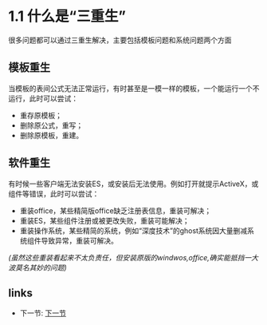 # 1.1 什么是“三重生”

很多问题都可以通过三重生解决，主要包括模板问题和系统问题两个方面

## 模板重生
当模板的表间公式无法正常运行，有时甚至是一模一样的模板，一个能运行一个不运行，此时可以尝试：

 * 重存原模板；
 * 删除原公式，重写；
 * 删除原模板，重建。

## 软件重生
有时候一些客户端无法安装ES，或安装后无法使用。例如打开就提示ActiveX，或组件等错误，此时可以尝试：

 * 重装office，某些精简版office缺乏注册表信息，重装可解决；
 * 重装ES，某些组件注册或被更改失败，重装可能解决；
 * 重装操作系统，某些精简的系统，例如“深度技术”的ghost系统因大量删减系统组件导致异常，重装可解决。

*(虽然这些重装看起来不太负责任，但安装原版的windwos,office,确实能抵挡一大波莫名其妙的问题)*

## links
  * 下一节: [下一节](<01.2.md>)
